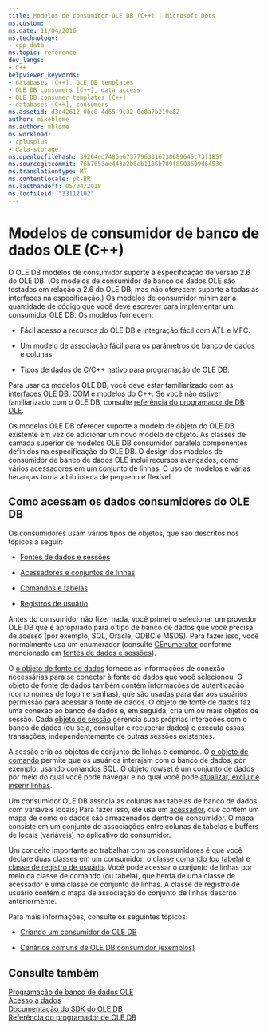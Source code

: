 ```yaml
---
title: Modelos de consumidor OLE DB (C++) | Microsoft Docs
ms.custom: ''
ms.date: 11/04/2016
ms.technology:
- cpp-data
ms.topic: reference
dev_langs:
- C++
helpviewer_keywords:
- databases [C++], OLE DB templates
- OLE DB consumers [C++], data access
- OLE DB consumer templates [C++]
- databases [C++], consumers
ms.assetid: d3e42612-0bc0-4d65-9c32-0e8a7b219e82
author: mikeblome
ms.author: mblome
ms.workload:
- cplusplus
- data-storage
ms.openlocfilehash: 39264ed7485e67377963316730689645c73f185f
ms.sourcegitcommit: 76b7653ae443a2b8eb1186b789f8503609d6453e
ms.translationtype: MT
ms.contentlocale: pt-BR
ms.lasthandoff: 05/04/2018
ms.locfileid: "33112102"
---
```

# <a name="ole-db-consumer-templates-c"></a>Modelos de consumidor de banco de dados OLE (C++)
O OLE DB modelos de consumidor suporte à especificação de versão 2.6 do OLE DB. (Os modelos de consumidor de banco de dados OLE são testados em relação a 2.6 do OLE DB, mas não oferecem suporte a todas as interfaces na especificação.) Os modelos de consumidor minimizar a quantidade de código que você deve escrever para implementar um consumidor OLE DB. Os modelos fornecem:  
  
-   Fácil acesso a recursos do OLE DB e integração fácil com ATL e MFC.  
  
-   Um modelo de associação fácil para os parâmetros de banco de dados e colunas.  
  
-   Tipos de dados de C/C++ nativo para programação de OLE DB.  
  
 Para usar os modelos OLE DB, você deve estar familiarizado com as interfaces OLE DB, COM e modelos do C++. Se você não estiver familiarizado com o OLE DB, consulte [referência do programador de DB OLE](https://msdn.microsoft.com/en-us/library/ms718124.aspx).  
  
 Os modelos OLE DB oferecer suporte a modelo de objeto do OLE DB existente em vez de adicionar um novo modelo de objeto. As classes de camada superior de modelos OLE DB consumidor paralela componentes definidos na especificação do OLE DB. O design dos modelos de consumidor de banco de dados OLE inclui recursos avançados, como vários acessadores em um conjunto de linhas. O uso de modelos e várias heranças torna a biblioteca de pequeno e flexível.  
  
## <a name="how-ole-db-consumers-access-data"></a>Como acessam os dados consumidores do OLE DB  
 Os consumidores usam vários tipos de objetos, que são descritos nos tópicos a seguir:  
  
-   [Fontes de dados e sessões](../../data/oledb/data-sources-and-sessions.md)  
  
-   [Acessadores e conjuntos de linhas](../../data/oledb/accessors-and-rowsets.md)  
  
-   [Comandos e tabelas](../../data/oledb/commands-and-tables.md)  
  
-   [Registros de usuário](../../data/oledb/user-records.md)  
  
 Antes do consumidor não fizer nada, você primeiro selecionar um provedor OLE DB que é apropriado para o tipo de banco de dados que você precisa de acesso (por exemplo, SQL, Oracle, ODBC e MSDS). Para fazer isso, você normalmente usa um enumerador (consulte [CEnumerator](../../data/oledb/cenumerator-class.md) conforme mencionado em [fontes de dados e sessões](../../data/oledb/data-sources-and-sessions.md)).  
  
 O [o objeto de fonte de dados](../../data/oledb/data-sources-and-sessions.md) fornece as informações de conexão necessárias para se conectar à fonte de dados que você selecionou. O objeto de fonte de dados também contém informações de autenticação (como nomes de logon e senhas), que são usadas para dar aos usuários permissão para acessar a fonte de dados. O objeto de fonte de dados faz uma conexão ao banco de dados e, em seguida, cria um ou mais objetos de sessão. Cada [objeto de sessão](../../data/oledb/data-sources-and-sessions.md) gerencia suas próprias interações com o banco de dados (ou seja, consultar e recuperar dados) e executa essas transações, independentemente de outras sessões existentes.  
  
 A sessão cria os objetos de conjunto de linhas e comando. O [o objeto de comando](../../data/oledb/commands-and-tables.md) permite que os usuários interajam com o banco de dados, por exemplo, usando comandos SQL. O [objeto rowset](../../data/oledb/accessors-and-rowsets.md) é um conjunto de dados por meio do qual você pode navegar e no qual você pode [atualizar, excluir e inserir linhas](../../data/oledb/updating-rowsets.md).  
  
 Um consumidor OLE DB associa as colunas nas tabelas de banco de dados com variáveis locais; Para fazer isso, ele usa um [acessador](../../data/oledb/accessors-and-rowsets.md), que contém um mapa de como os dados são armazenados dentro de consumidor. O mapa consiste em um conjunto de associações entre colunas de tabelas e buffers de locais (variáveis) no aplicativo do consumidor.  
  
 Um conceito importante ao trabalhar com os consumidores é que você declare duas classes em um consumidor: o [classe comando (ou tabela)](../../data/oledb/commands-and-tables.md) e [classe de registro de usuário](../../data/oledb/user-records.md). Você pode acessar o conjunto de linhas por meio da classe de comando (ou tabela), que herda de uma classe de acessador e uma classe de conjunto de linhas. A classe de registro de usuário contém o mapa de associação do conjunto de linhas descrito anteriormente.  
  
 Para mais informações, consulte os seguintes tópicos:  
  
-   [Criando um consumidor do OLE DB](../../data/oledb/creating-an-ole-db-consumer.md)  
  
-   [Cenários comuns de OLE DB consumidor (exemplos)](../../data/oledb/working-with-ole-db-consumer-templates.md)  
  
## <a name="see-also"></a>Consulte também  
 [Programação de banco de dados OLE](../../data/oledb/ole-db-programming.md)   
 [Acesso a dados](../data-access-in-cpp.md)   
 [Documentação do SDK do OLE DB](https://msdn.microsoft.com/en-us/library/ms722784.aspx)   
 [Referência do programador de OLE DB](https://msdn.microsoft.com/en-us/library/ms713643.aspx)